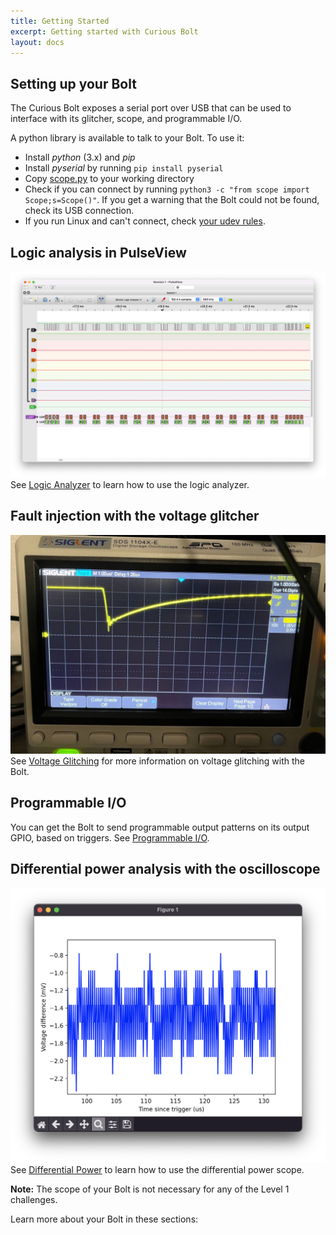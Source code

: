```yaml
---
title: Getting Started
excerpt: Getting started with Curious Bolt
layout: docs
---
```


## Setting up your Bolt
The Curious Bolt exposes a serial port over USB that can be used to interface with its glitcher, scope, and programmable I/O.

A python library is available to talk to your Bolt. To use it:

- Install _python_ (3.x) and _pip_
- Install _pyserial_ by running `pip install pyserial`
- Copy [scope.py](https://github.com/tjclement/bolt/blob/main/lib/scope.py) to your working directory
- Check if you can connect by running `python3 -c "from scope import Scope;s=Scope()"`. If you get a warning that the Bolt could not be found, check its USB connection.
- If you run Linux and can't connect, check [your udev rules](linux_udev).

## Logic analysis in PulseView
![A screenshot of PulseView being used with Curious Bolt](/images/pulseview.png)
See [Logic Analyzer](logic_analyzer) to learn how to use the logic analyzer.

## Fault injection with the voltage glitcher
![](../../images/scope.jpg)
See [Voltage Glitching](voltage_glitching) for more information on voltage glitching with the Bolt.

## Programmable I/O
You can get the Bolt to send programmable output patterns on its output GPIO, based on triggers. See [Programmable I/O](programmable_io).

## Differential power analysis with the oscilloscope
![](/images/scope_data.png)
See [Differential Power](scope) to learn how to use the differential power scope.

<div class="info">
<strong>Note:</strong>
The scope of your Bolt is not necessary for any of the Level 1 challenges.
</div>

Learn more about your Bolt in these sections: